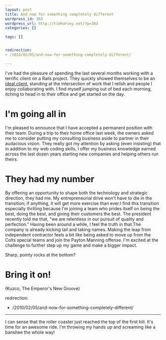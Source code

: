 ```yaml
--- 
layout: post
title: And now for something completely different
wordpress_id: 303
wordpress_url: http://timharvey.net/?p=303
categories: []

tags: []


redirection:
- /2010/02/05/and-now-for-something-completely-different/

---
```

I've had the pleasure of spending the last several months working with a terrific client on a Rails project. They quickly showed themselves to be an [ideal client](http://timharvey.net/2009/10/15/find-your-ideal-clients-then-take-amazing-care-of-them/), standing at the intersection of work that I relish and people I enjoy collaborating with. I find myself jumping out of bed each morning, itching to head in to their office and get started on the day. 

I'm going all in
===

I'm pleased to announce that I have accepted a permanent position with their team. During a trip to their home office last week, the owners asked me to consider putting my consulting business aside to partner in their audacious vision. They really got my attention by asking (even insisting) that in addition to my web coding skills, I offer my business knowledge earned across the last dozen years starting new companies and helping others run theirs. 

They had my number
===

By offering an opportunity to shape both the technology and strategic direction, they had me. My entrepreneurial drive won't have to die in the transition; if anything, it will get more exercise than ever.I find this transition especially thrilling because I'm joining a team who prides itself on being the best, doing the best, and giving their customers the best. The president recently told me that, "we are relentless in our pursuit of quality and perfection." Having been around a while, I feel the truth in that.The company is already kicking tail and taking names. Making the leap from independent contractor feels a bit like being asked to move up from the Colts special teams and join the Payton Manning offense. I'm excited at the challenge to further step up my game and make a bigger impact.

Sharp, pointy rocks at the bottom? 

Bring it on!
===

(Kuzco, The Emperor's New Groove)

redirection:
- /2010/02/05/and-now-for-something-completely-different/

---

I can sense that the roller coaster just reached the top of the first hill. It's time for an awesome ride. I'm throwing my hands up and screaming like a banshee the whole way!
